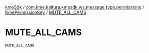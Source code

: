 [kmeSdk](../../index.md) / [com.kme.kaltura.kmesdk.ws.message.type.permissions](../index.md) / [KmePermissionKey](index.md) / [MUTE_ALL_CAMS](./-m-u-t-e_-a-l-l_-c-a-m-s.md)

# MUTE_ALL_CAMS

`MUTE_ALL_CAMS`